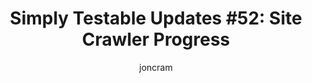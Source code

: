 ---
layout: default
title: "Simply Testable Updates #52: Site Crawler Progress"
author: joncram
newsletter:
    issue_number: 52nd
    url: https://us5.campaign-archive2.com/?u=ac75e33d993d2b502e333ddd0&amp;id=746490d582
    closing_sentence: Expect the next newsletter a week from now on August 21.
    highlights:
        - crawling a site to find URLs to test
        - updating the worker applications to add a URL discovery task
        - updating the core application to farm out URL discovery tasks to the workers
        - updating the core application to re-start a test that previously failed due to there being no sitemap with the URLs discovered during the crawl
---